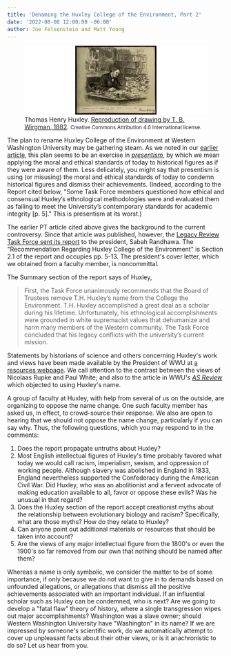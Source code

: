 ```yaml
---
title: 'Denaming the Huxley College of the Environment, Part 2'
date: '2022-08-08 12:00:00 -06:00'
author: Joe Felsenstein and Matt Young
---
```



<figure>
<img src="/uploads/2021/Huxley1882.png" alt="T.H. Huxley"/>
<figcaption>Thomas Henry Huxley. <a href="https://wellcomecollection.org/works/bdcm4asr">Reproduction of drawing by T. B. Wirgman, 1882</a>. <small>Creative Commons Attribution 4.0 International license.</small>
</figcaption>
</figure>


The plan to rename Huxley College of the Environment at Western Washington University may be gathering steam. As we noted in our <a href="https://pandasthumb.org/archives/2021/05/canceling-huxley">earlier article</a>, this plan seems to be an exercise in <a href="https://en.wikipedia.org/wiki/Presentism_(literary_and_historical_analysis)"><em>presentism</em></a>, by which we mean applying the moral and ethical standards of today to historical figures as if they were aware of them. Less delicately, you might say that presentism is using (or misusing) the moral and ethical standards of today to condemn historical figures and dismiss their achievements. (Indeed, according to the Report cited below, "Some Task Force members questioned how ethical and consensual Huxley’s ethnological methodologies were and evaluated them as failing to meet the University’s contemporary standards for academic integrity [p. 5]." This is presentism at its worst.)

The earlier PT article cited above gives the background to the current controversy. Since that article was published, however, the <a href="https://president.wwu.edu/files/2021-07/LRTF%20Report%20and%20Recommendations_June%202021.pdf">Legacy Review Task Force sent its report</a> to the president, Sabah Randhawa. The "Recommendation Regarding Huxley College of the Environment" is Section 2.1 of the report and occupies pp. 5-13. The president's cover letter, which we obtained from a faculty member, is noncommittal.

The Summary section of the report says of Huxley,

<!--more-->

<blockquote>First, the Task Force unanimously recommends that the Board of Trustees remove T.H. Huxley’s name from the College the Environment. T.H. Huxley accomplished a great deal as a scholar during his lifetime. Unfortunately, his ethnological accomplishments were grounded in white supremacist values that dehumanize and harm many members of the Western community. The Task Force concluded that his legacy conflicts with the university’s current mission.</blockquote>

Statements by historians of science and others concerning Huxley's work and views have been made available by the President of WWU at [a resources webpage](https://president.wwu.edu/research-and-resources).  We call attention to the contrast between the views of Nicolaas Rupke and
Paul White; and also to the article in WWU's [*AS Review*](https://asreview.org/2021/01/22/thomas-huxley-once-respected-now-rejected/) which objected to using Huxley's name.

A group of faculty at Huxley, with help from several of us on the outside, are organizing to oppose the name change. One such faculty member has asked us, in effect, to crowd-source their response. We also are open to hearing that we should not oppose the name change, particularly if you can say why.  Thus, the following questions, which you may respond to in the comments:

<ol><li>Does the report propagate untruths about Huxley?</li>
<li>Most English intellectual figures of Huxley's time probably favored what today we would call racism, imperialism, sexism, and oppression of working people. Although slavery was abolished in England in 1833, England nevertheless supported the Confederacy during the American Civil War. Did Huxley, who was an abolitionist and a fervent advocate of making education available to all, favor or oppose these evils? Was he unusual in that regard? </li>
<li>Does the Huxley section of the report accept creationist myths about the relationship between evolutionary biology and racism? Specifically, what are those myths? How do they relate to Huxley?</li>
<li>Can anyone point out additional materials or resources that should be taken into account?</li>
<li>Are the views of any major intellectual figure from the 1800's or even the 1900's so far removed from our own that nothing should be named after them?</li>
</ol>

Whereas a name is only symbolic, we consider the matter to be of some importance, if only because we do not want to give in to demands based on unfounded allegations, or allegations that dismiss all the positive achievements associated with an important individual. If an influential scholar such as Huxley can be condemned, who is next? Are we going to develop a "fatal flaw" theory of history, where a single transgression wipes out major accomplishments? Washington was a slave owner; should Western Washington University have "Washington" in its name?  If we are impressed by someone's scientific work, do we automatically attempt to cover up unpleasant facts about their other views, or is it anachronistic to do so? Let us hear from you.
